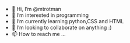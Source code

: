 - 👋 Hi, I’m @mtrotman
- 👀 I’m interested in programming
- 🌱 I’m currently learning python,CSS and HTML
- 💞️ I’m looking to collaborate on anything :)
- 📫 How to reach me ...

<!---
mtrotman/mtrotman is a ✨ special ✨ repository because its `README.md` (this file) appears on your GitHub profile.
You can click the Preview link to take a look at your changes.
--->
